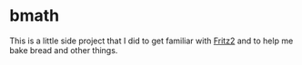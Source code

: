 # bmath

This is a little side project that I did to get familiar with [Fritz2](https://www.fritz2.dev/) and to help me bake bread and other things.


